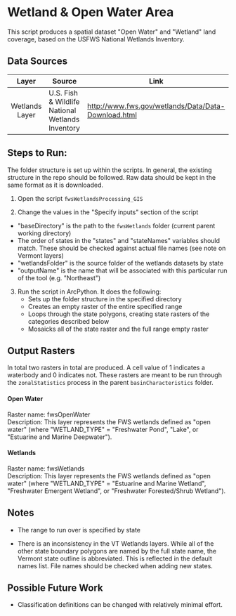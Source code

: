 Wetland & Open Water Area
=========================

This script produces a spatial dataset "Open Water" and "Wetland" land coverage, based on the USFWS National Wetlands Inventory.


## Data Sources
| Layer           | Source                                                 | Link                                               |
|:-----:          | ------                                                 | ----                                               |
| Wetlands Layer  | U.S. Fish & Wildlife National Wetlands Inventory       | http://www.fws.gov/wetlands/Data/Data-Download.html|

## Steps to Run:

The folder structure is set up within the scripts. In general, the existing structure in the repo should be followed. Raw data should be kept in the same format as it is downloaded.

1. Open the script `fwsWetlandsProcessing_GIS`

2. Change the values in the "Specify inputs" section of the script
 - "baseDirectory" is the path to the `fwsWetlands` folder (current parent working directory)
 - The order of states in the "states" and "stateNames" variables should match. These should be checked against actual file names (see note on Vermont layers)
 - "wetlandsFolder" is the source folder of the wetlands datasets by state
 - "outputName" is the name that will be associated with this particular run of the tool (e.g. "Northeast")

 
3. Run the script in ArcPython. It does the following:
   - Sets up the folder structure in the specified directory
   - Creates an empty raster of the entire specified range
   - Loops through the state polygons, creating state rasters of the categories described below
   - Mosaicks all of the state raster and the full range empty raster



## Output Rasters

In total two rasters in total are produced. A cell value of 1 indicates a waterbody and 0 indicates not. These rasters are meant to be run through the `zonalStatistics` process in the parent `basinCharacteristics` folder.

#### Open Water 
Raster name: fwsOpenWater <br>
Description: This layer represents the FWS wetlands defined as "open water" (where "WETLAND_TYPE" = "Freshwater Pond", "Lake", or "Estuarine and Marine Deepwater").

#### Wetlands
Raster name: fwsWetlands <br>
Description: This layer represents the FWS wetlands defined as "open water" (where "WETLAND_TYPE" = "Estuarine and Marine Wetland", "Freshwater Emergent Wetland", or "Freshwater Forested/Shrub Wetland").


## Notes

- The range to run over is specified by state

- There is an inconsistency in the VT Wetlands layers. While all of the other state boundary polygons are named by the full state name, the Vermont state outline is abbreviated. This is reflected in the default names list. File names should be checked when adding new states.

## Possible Future Work
- Classification definitions can be changed with relatively minimal effort. 
